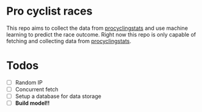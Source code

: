 # Pro cyclist races

This repo aims to collect the data from [procyclingstats](https://www.procyclingstats.com/rankings.php) and use machine learning to predict the race outcome.
Right now this repo is only capable of fetching and collecting data from [procyclingstats](https://www.procyclingstats.com/rankings.php).


# Todos
- [ ] Random IP
- [ ] Concurrent fetch
- [ ] Setup a database for data storage
- [ ] **Build model!!**